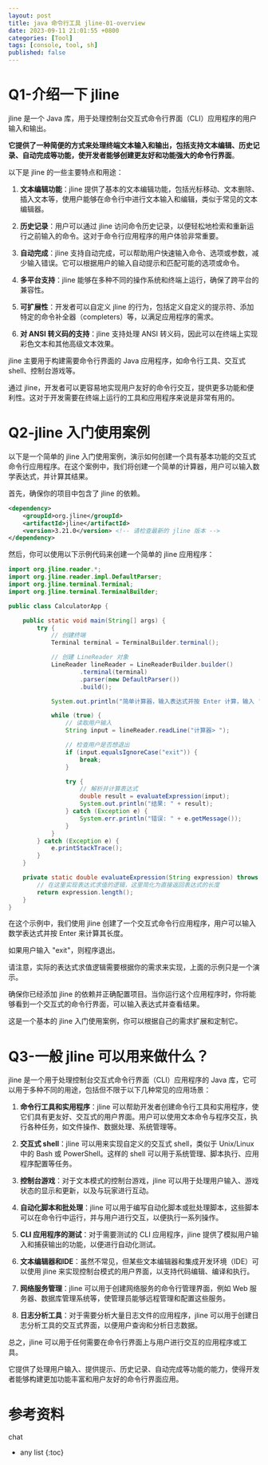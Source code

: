```yaml
---
layout: post
title: java 命令行工具 jline-01-overview 
date: 2023-09-11 21:01:55 +0800
categories: [Tool]
tags: [console, tool, sh]
published: false
---
```



# Q1-介绍一下 jline


jline 是一个 Java 库，用于处理控制台交互式命令行界面（CLI）应用程序的用户输入和输出。

**它提供了一种简便的方式来处理终端文本输入和输出，包括支持文本编辑、历史记录、自动完成等功能，使开发者能够创建更友好和功能强大的命令行界面**。

以下是 jline 的一些主要特点和用途：

1. **文本编辑功能**：jline 提供了基本的文本编辑功能，包括光标移动、文本删除、插入文本等，使用户能够在命令行中进行文本输入和编辑，类似于常见的文本编辑器。

2. **历史记录**：用户可以通过 jline 访问命令历史记录，以便轻松地检索和重新运行之前输入的命令。这对于命令行应用程序的用户体验非常重要。

3. **自动完成**：jline 支持自动完成，可以帮助用户快速输入命令、选项或参数，减少输入错误。它可以根据用户的输入自动提示和匹配可能的选项或命令。

4. **多平台支持**：jline 能够在多种不同的操作系统和终端上运行，确保了跨平台的兼容性。

5. **可扩展性**：开发者可以自定义 jline 的行为，包括定义自定义的提示符、添加特定的命令补全器（completers）等，以满足应用程序的需求。

6. **对 ANSI 转义码的支持**：jline 支持处理 ANSI 转义码，因此可以在终端上实现彩色文本和其他高级文本效果。

jline 主要用于构建需要命令行界面的 Java 应用程序，如命令行工具、交互式 shell、控制台游戏等。

通过 jline，开发者可以更容易地实现用户友好的命令行交互，提供更多功能和便利性。这对于开发需要在终端上运行的工具和应用程序来说是非常有用的。


# Q2-jline 入门使用案例

以下是一个简单的 jline 入门使用案例，演示如何创建一个具有基本功能的交互式命令行应用程序。在这个案例中，我们将创建一个简单的计算器，用户可以输入数学表达式，并计算其结果。

首先，确保你的项目中包含了 jline 的依赖。

```xml
<dependency>
    <groupId>org.jline</groupId>
    <artifactId>jline</artifactId>
    <version>3.21.0</version> <!-- 请检查最新的 jline 版本 -->
</dependency>
```

然后，你可以使用以下示例代码来创建一个简单的 jline 应用程序：

```java
import org.jline.reader.*;
import org.jline.reader.impl.DefaultParser;
import org.jline.terminal.Terminal;
import org.jline.terminal.TerminalBuilder;

public class CalculatorApp {

    public static void main(String[] args) {
        try {
            // 创建终端
            Terminal terminal = TerminalBuilder.terminal();

            // 创建 LineReader 对象
            LineReader lineReader = LineReaderBuilder.builder()
                    .terminal(terminal)
                    .parser(new DefaultParser())
                    .build();

            System.out.println("简单计算器，输入表达式并按 Enter 计算，输入 'exit' 退出。");

            while (true) {
                // 读取用户输入
                String input = lineReader.readLine("计算器> ");

                // 检查用户是否想退出
                if (input.equalsIgnoreCase("exit")) {
                    break;
                }

                try {
                    // 解析并计算表达式
                    double result = evaluateExpression(input);
                    System.out.println("结果: " + result);
                } catch (Exception e) {
                    System.err.println("错误: " + e.getMessage());
                }
            }
        } catch (Exception e) {
            e.printStackTrace();
        }
    }

    private static double evaluateExpression(String expression) throws Exception {
        // 在这里实现表达式求值的逻辑，这里简化为直接返回表达式的长度
        return expression.length();
    }
}
```

在这个示例中，我们使用 jline 创建了一个交互式命令行应用程序，用户可以输入数学表达式并按 Enter 来计算其长度。

如果用户输入 "exit"，则程序退出。

请注意，实际的表达式求值逻辑需要根据你的需求来实现，上面的示例只是一个演示。

确保你已经添加 jline 的依赖并正确配置项目。当你运行这个应用程序时，你将能够看到一个交互式的命令行界面，可以输入表达式并查看结果。

这是一个基本的 jline 入门使用案例，你可以根据自己的需求扩展和定制它。


# Q3-一般 jline 可以用来做什么？

jline 是一个用于处理控制台交互式命令行界面（CLI）应用程序的 Java 库，它可以用于多种不同的用途，包括但不限于以下几种常见的应用场景：

1. **命令行工具和实用程序**：jline 可以帮助开发者创建命令行工具和实用程序，使它们具有更友好、交互式的用户界面。用户可以使用文本命令与程序交互，执行各种任务，如文件操作、数据处理、系统管理等。

2. **交互式 shell**：jline 可以用来实现自定义的交互式 shell，类似于 Unix/Linux 中的 Bash 或 PowerShell。这样的 shell 可以用于系统管理、脚本执行、应用程序配置等任务。

3. **控制台游戏**：对于文本模式的控制台游戏，jline 可以用于处理用户输入、游戏状态的显示和更新，以及与玩家进行互动。

4. **自动化脚本和批处理**：jline 可以用于编写自动化脚本或批处理脚本，这些脚本可以在命令行中运行，并与用户进行交互，以便执行一系列操作。

5. **CLI 应用程序的测试**：对于需要测试的 CLI 应用程序，jline 提供了模拟用户输入和捕获输出的功能，以便进行自动化测试。

6. **文本编辑器和IDE**：虽然不常见，但某些文本编辑器和集成开发环境（IDE）可以使用 jline 来实现控制台模式的用户界面，以支持代码编辑、编译和执行。

7. **网络服务管理**：jline 可以用于创建网络服务的命令行管理界面，例如 Web 服务器、数据库管理系统等，使管理员能够远程管理和配置这些服务。

8. **日志分析工具**：对于需要分析大量日志文件的应用程序，jline 可以用于创建日志分析工具的交互式界面，以便用户查询和分析日志数据。

总之，jline 可以用于任何需要在命令行界面上与用户进行交互的应用程序或工具。

它提供了处理用户输入、提供提示、历史记录、自动完成等功能的能力，使得开发者能够构建更加功能丰富和用户友好的命令行界面应用。

# 参考资料

chat

* any list
{:toc}